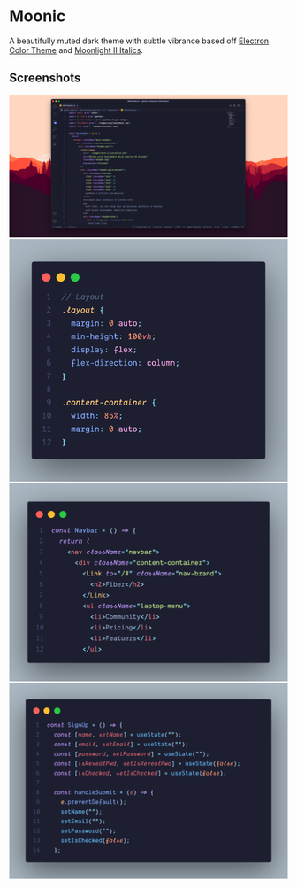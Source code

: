 # Moonic

A beautifully muted dark theme with subtle vibrance based off [Electron Color Theme](https://marketplace.visualstudio.com/items?itemName=kuscamara.electron) and [Moonlight II Italics](https://marketplace.visualstudio.com/items?itemName=atomiks.moonlight).

## Screenshots

![Desktop screenshot](https://github.com/yusoofsh/moonic/raw/HEAD/images/Desktop-screenshot.png)
![CSS syntax highlight](https://github.com/yusoofsh/moonic/raw/HEAD/images/CSS.png)
![Component syntax highlight](https://github.com/yusoofsh/moonic/raw/HEAD/images/component.png)
![JavaScript syntax highlight](https://github.com/yusoofsh/moonic/raw/HEAD/images/useStateExample.png)
